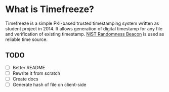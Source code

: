 # What is Timefreeze?

Timefreeze is a simple PKI-based trusted timestamping system written as student project in 2014. It allows generation of digital timestamp for any file and verification of existing timestamp. [NIST Randomness Beacon](http://www.nist.gov/itl/csd/ct/nist_beacon.cfm) is used as reliable time source.

## TODO

- [ ] Better README
- [ ] Rewrite it from scratch
- [ ] Create docs
- [ ] Generate hash of file on client-side
